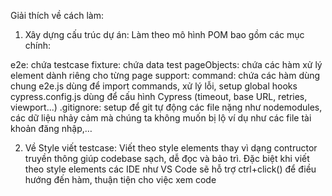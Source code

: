 Giải thích về cách làm:
1. Xây dựng cấu trúc dự án:
Làm theo mô hình POM bao gồm các mục chính:

e2e: chứa testcase
fixture: chứa data test
pageObjects: chứa các hàm xử lý element dành riêng cho từng page
support: command: chứa các hàm dùng chung
e2e.js dùng để import commands, xử lý lỗi, setup global hooks
cypress.config.js dùng để cấu hình Cypress (timeout, base URL, retries, viewport...)
.gitignore: setup để git tự động các file nặng như nodemodules, các dữ liệu nhảy cảm mà chúng ta không muốn bị lộ ví dụ như các file tài khoản đăng nhập,…

2. Về Style viết testcase:
Viết theo style elements thay vì dạng contructor truyền thông giúp codebase sạch, dễ đọc và bảo trì. Đặc biệt khi viết theo style elements các IDE như VS Code sẽ hỗ trợ ctrl+click() để điều hướng đến hàm, thuận tiện cho việc xem code






